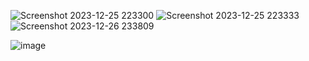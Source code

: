 ![Screenshot 2023-12-25 223300](https://github.com/Narayan-Thakare/YETI-LOGIN-PAGE-HTML-CSS-JS/assets/113063658/8e5d6af7-3eac-4415-a2da-91df90ee2b32)
![Screenshot 2023-12-25 223333](https://github.com/Narayan-Thakare/YETI-LOGIN-PAGE-HTML-CSS-JS/assets/113063658/8470aa67-b8cd-41d4-a6d1-fd4b3711d5d6)
![Screenshot 2023-12-26 233809](https://github.com/Narayan-Thakare/YETI-LOGIN-PAGE-HTML-CSS-JS/assets/113063658/a296f757-d8ce-4218-8ac8-043131fe8374)


![image](https://github.com/Narayan-Thakare/YETI-LOGIN-PAGE-HTML-CSS-JS/assets/113063658/0b5378d4-251f-4c61-a796-9f4a982646af)
